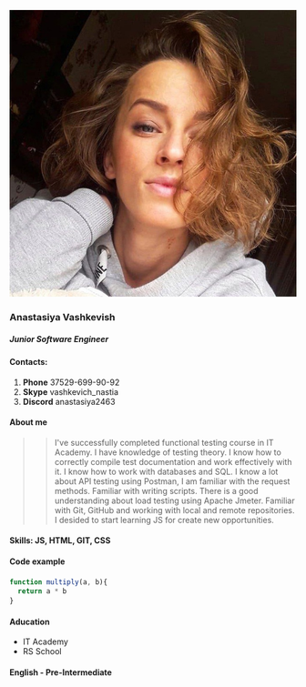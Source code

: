 ![Photo](/photo.jpg)
### **Anastasiya** **Vashkevish**
##### Junior Software Engineer
#### Contacts:
1. **Phone** 37529-699-90-92
1. **Skype** vashkevich_nastia
1. **Discord** anastasiya2463
#### About me 
>> I've successfully completed functional testing course in IT Academy.
    I have knowledge of testing theory. I know how to correctly compile test documentation and work effectively with it. I know how to work with databases and SQL.
    I know a lot about API testing using Postman, I am familiar with the request methods. Familiar with writing scripts.
    There is a good understanding about load testing using Apache Jmeter. Familiar with Git, GitHub and working with local and remote repositories. 
    I desided to start learning JS for create new opportunities. 
#### Skills: JS, HTML, GIT, CSS
#### Code example
```js
function multiply(a, b){
  return a * b
}
```
#### **Aducation** 
* IT Academy
* RS School
#### **English** - Pre-Intermediate